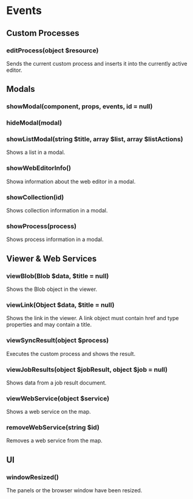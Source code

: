 # Events

## Custom Processes

### editProcess(object $resource)
Sends the current custom process and inserts it into the currently active editor.

## Modals

### showModal(component, props, events, id = null)

### hideModal(modal)

### showListModal(string $title, array $list, array $listActions)
Shows a list in a modal.

### showWebEditorInfo()
Showa information about the web editor in a modal.

### showCollection(id)
Shows collection information in a modal.

### showProcess(process)
Shows process information in a modal.

## Viewer & Web Services

### viewBlob(Blob $data, $title = null)
Shows the Blob object in the viewer.

### viewLink(Object $data, $title = null)
Shows the link in the viewer. A link object must contain href and type properties and may contain a title.

### viewSyncResult(object $process)
Executes the custom process and shows the result.

### viewJobResults(object $jobResult, object $job = null)
Shows data from a job result document.

### viewWebService(object $service)
Shows a web service on the map.

### removeWebService(string $id)
Removes a web service from the map.

## UI

### windowResized()
The panels or the browser window have been resized.